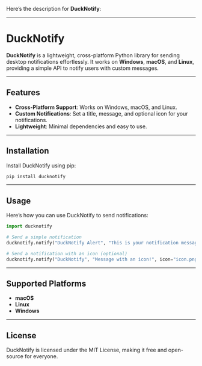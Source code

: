 Here’s the description for **DuckNotify**:

---

# DuckNotify

**DuckNotify** is a lightweight, cross-platform Python library for sending desktop notifications effortlessly. It works on **Windows**, **macOS**, and **Linux**, providing a simple API to notify users with custom messages.

---

## Features
- **Cross-Platform Support**: Works on Windows, macOS, and Linux.
- **Custom Notifications**: Set a title, message, and optional icon for your notifications.
- **Lightweight**: Minimal dependencies and easy to use.

---

## Installation
Install DuckNotify using pip:

```bash
pip install ducknotify  
```

---

## Usage
Here’s how you can use DuckNotify to send notifications:

```python
import ducknotify

# Send a simple notification
ducknotify.notify("DuckNotify Alert", "This is your notification message!")

# Send a notification with an icon (optional)
ducknotify.notify("DuckNotify", "Message with an icon!", icon="icon.png")
```

---

## Supported Platforms
- **macOS**
- **Linux**
- **Windows**

---

## License
DuckNotify is licensed under the MIT License, making it free and open-source for everyone.